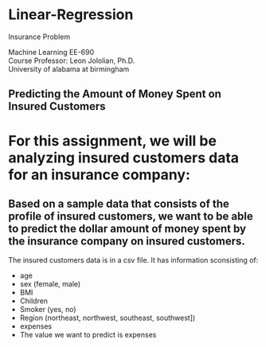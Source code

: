 # Linear-Regression
Insurance Problem

Machine Learning EE-690  
Course Professor: Leon Jololian, Ph.D.  
University of alabama at birmingham  

## Predicting the Amount of Money Spent on Insured Customers  
# For this assignment, we will be analyzing insured customers data for an insurance company:  
## Based on a sample data that consists of the profile of insured customers, we want to be able to predict the dollar amount of money spent by the insurance company on insured customers.  

The insured customers data is in a csv file. It has information sconsisting of:  

* age  
* sex (female, male)  
* BMI  
* Children  
* Smoker (yes, no)  
* Region (northeast, northwest, southeast, southwest])  
* expenses  
* The value we want to predict is expenses  
